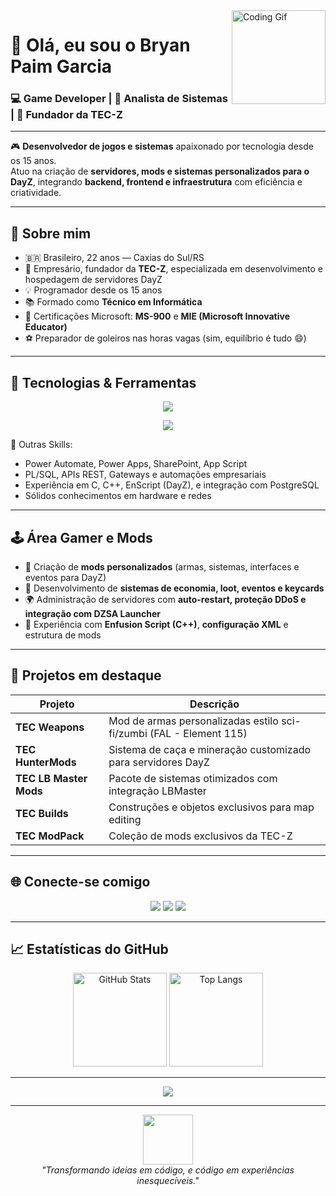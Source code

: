 <!--
Profile README for TecPlay_BR
-->

<img align="right" height="150" src="https://media.giphy.com/media/QTfX9Ejfra3ZmNxh6B/giphy.gif" alt="Coding Gif"/>

# 👋 Olá, eu sou o Bryan Paim Garcia

### 💻 Game Developer | 🧠 Analista de Sistemas | 🚀 Fundador da TEC-Z

---

🎮 **Desenvolvedor de jogos e sistemas** apaixonado por tecnologia desde os 15 anos.  
Atuo na criação de **servidores, mods e sistemas personalizados para o DayZ**, integrando **backend, frontend e infraestrutura** com eficiência e criatividade.  

---

## 🚀 Sobre mim

- 🇧🇷 Brasileiro, 22 anos — Caxias do Sul/RS  
- 💼 Empresário, fundador da **TEC-Z**, especializada em desenvolvimento e hospedagem de servidores DayZ  
- 💡 Programador desde os 15 anos  
- 📚 Formado como **Técnico em Informática**  
- 📜 Certificações Microsoft: **MS-900** e **MIE (Microsoft Innovative Educator)**  
- ⚽ Preparador de goleiros nas horas vagas (sim, equilíbrio é tudo 😄)

---

## 🧠 Tecnologias & Ferramentas

<p align="center">
  <img src="https://skillicons.dev/icons?i=java,js,html,css,react,nodejs,vue,python,cpp,cs,php,postgres,mysql,bash,git,powershell,windows,linux" />
</p>

<p align="center">
  <img src="https://skillicons.dev/icons?i=tailwind,azure,vscode,github,figma,postman" />
</p>

💬 Outras Skills:
- Power Automate, Power Apps, SharePoint, App Script  
- PL/SQL, APIs REST, Gateways e automações empresariais  
- Experiência em C, C++, EnScript (DayZ), e integração com PostgreSQL  
- Sólidos conhecimentos em hardware e redes  

---

## 🕹️ Área Gamer e Mods

- 🎯 Criação de **mods personalizados** (armas, sistemas, interfaces e eventos para DayZ)
- 🧩 Desenvolvimento de **sistemas de economia, loot, eventos e keycards**
- 🌍 Administração de servidores com **auto-restart, proteção DDoS e integração com DZSA Launcher**
- 🔐 Experiência com **Enfusion Script (C++)**, **configuração XML** e estrutura de mods

---

## 🧩 Projetos em destaque

| Projeto | Descrição |
|----------|------------|
| **TEC Weapons** | Mod de armas personalizadas estilo sci-fi/zumbi (FAL - Element 115) |
| **TEC HunterMods** | Sistema de caça e mineração customizado para servidores DayZ |
| **TEC LB Master Mods** | Pacote de sistemas otimizados com integração LBMaster |
| **TEC Builds** | Construções e objetos exclusivos para map editing |
| **TEC ModPack** | Coleção de mods exclusivos da TEC-Z |

---

## 🌐 Conecte-se comigo

<p align="center">
  <a href="https://discord.gg/tecz" target="_blank"><img src="https://img.shields.io/badge/Discord-5865F2?style=for-the-badge&logo=discord&logoColor=white"/></a>
  <a href="https://www.youtube.com/@tecplay_br" target="_blank"><img src="https://img.shields.io/badge/YouTube-FF0000?style=for-the-badge&logo=youtube&logoColor=white"/></a>
  <a href="https://github.com/TecPlayBR" target="_blank"><img src="https://img.shields.io/badge/GitHub-181717?style=for-the-badge&logo=github&logoColor=white"/></a>
</p>

---

## 📈 Estatísticas do GitHub

<p align="center">
  <img src="https://github-readme-stats.vercel.app/api?username=TecPlayBR&show_icons=true&theme=radical" alt="GitHub Stats" height="150"/>
  <img src="https://github-readme-stats.vercel.app/api/top-langs/?username=TecPlayBR&layout=compact&theme=radical" alt="Top Langs" height="150"/>
</p>

---

<p align="center">
  <img src="https://readme-typing-svg.demolab.com?font=Orbitron&size=28&duration=4000&pause=800&color=00E4FF&center=true&vCenter=true&width=700&lines=Game+Developer+%7C+Analista+de+Sistemas+%7C+Empreendedor;Desenvolvendo+experi%C3%AAncias+no+universo+DayZ;Criando+modifica%C3%A7%C3%B5es+que+inspiram+comunidades" />
</p>

---

<p align="center">
  <img src="https://media.giphy.com/media/3oEjI6SIIHBdRxXI40/giphy.gif" width="80" />
  <br/>
  <i>"Transformando ideias em código, e código em experiências inesquecíveis."</i>
</p>
